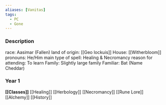 ```yaml
---
aliases: [Vanitas]
tags:
  - PC
  - Gone
---
```

### Description
race: Aasimar (Fallen)
land of origin: [[Geo lockuis]]
House: [[Witherbloom]]
pronouns: He/Him
main type of spell: Healing & Necromancy
reason for attending: To learn
Family: Slightly large family
Familiar: Bat (Name Cheddar)

### Year 1
**[[Classes]]**
[[Healing]]
[[Herbology]]
[[Necromancy]]
[[Rune Lore]]
[[Alchemy]]
[[History]]